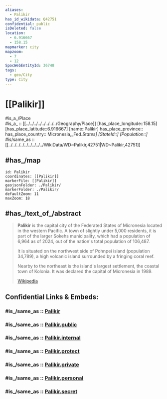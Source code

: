 ```yaml
---
aliases:
  - Palikir
has_id_wikidata: Q42751
confidential: public
isDeleted: false
location:
  - 6.916667
  - 158.15
mapmarker: city
mapzoom:
  - 7
  - 12
SpocWebEntityId: 36748
tags:
  - geo/City
type: City
---
```


# [[Palikir]] 

#is_a_/Place  
#is_a_ :: [[../../../../../../../../Geography/Place]] 
[has_place_longitude::158.15] 
[has_place_latitude::6.916667] 
[name::Palikir] 
has_place_province::  
has_place_country:: Micronesia,_Fed._States] 
[StateId::] 
[Population::] 
#is_/same_as :: [[../../../../../../../../../WikiData/WD~Palikir,42751|WD~Palikir,42751]] 

## #has_/map 

```leaflet
id: Palikir
coordinates: [[Palikir]] 
markerFile: [[Palikir]] 
geojsonFolder: ./Palikir/
markerFolder: ./Palikir/
defaultZoom: 11 
maxZoom: 18
```


## #has_/text_of_/abstract 

> **Palikir** is the capital city of the Federated States of Micronesia located in the western Pacific. 
> A town of slightly under 5,000 residents, it is part of the larger Sokehs municipality, 
> which had a population of 6,964 as of 2024, out of the nation's total population of 106,487. 
> 
> It is situated on the northwest side of Pohnpei island (population 34,789), 
> a high volcanic island surrounded by a fringing coral reef. 
> 
> Nearby to the northeast is the island's largest settlement, the coastal town of Kolonia. 
> It was declared the capital of Micronesia in 1989.
>
> [Wikipedia](https://en.wikipedia.org/wiki/Palikir) 
> 

## Confidential Links & Embeds: 

### #is_/same_as :: [Palikir](/_Standards/Earth/Continent/Australasia/Micronesia/Micronesia~Fed._States/States~Micronesia/Pohnpei/counties~Pohnpei/Sokehs/Palikir.md) 

### #is_/same_as :: [Palikir.public](/_public/Earth/Continent/Australasia/Micronesia/Micronesia~Fed._States/States~Micronesia/Pohnpei/counties~Pohnpei/Sokehs/Palikir.public.md) 

### #is_/same_as :: [Palikir.internal](/_internal/Earth/Continent/Australasia/Micronesia/Micronesia~Fed._States/States~Micronesia/Pohnpei/counties~Pohnpei/Sokehs/Palikir.internal.md) 

### #is_/same_as :: [Palikir.protect](/_protect/Earth/Continent/Australasia/Micronesia/Micronesia~Fed._States/States~Micronesia/Pohnpei/counties~Pohnpei/Sokehs/Palikir.protect.md) 

### #is_/same_as :: [Palikir.private](/_private/Earth/Continent/Australasia/Micronesia/Micronesia~Fed._States/States~Micronesia/Pohnpei/counties~Pohnpei/Sokehs/Palikir.private.md) 

### #is_/same_as :: [Palikir.personal](/_personal/Earth/Continent/Australasia/Micronesia/Micronesia~Fed._States/States~Micronesia/Pohnpei/counties~Pohnpei/Sokehs/Palikir.personal.md) 

### #is_/same_as :: [Palikir.secret](/_secret/Earth/Continent/Australasia/Micronesia/Micronesia~Fed._States/States~Micronesia/Pohnpei/counties~Pohnpei/Sokehs/Palikir.secret.md)

